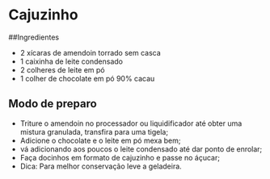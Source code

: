 # Cajuzinho

##Ingredientes
* 2 xícaras de amendoin torrado sem casca
* 1 caixinha de leite condensado
* 2 colheres de leite em pó
* 1 colher de chocolate em pó 90% cacau 

## Modo de preparo

* Triture o amendoin no processador ou liquidificador até obter uma mistura granulada, transfira para uma tigela;
* Adicione o chocolate e o leite em pó mexa bem;
* vá adicionando aos poucos o leite condensado até dar ponto de enrolar;
* Faça docinhos em formato de cajuzinho e  passe no áçucar;
* Dica: Para melhor conservação leve a geladeira.